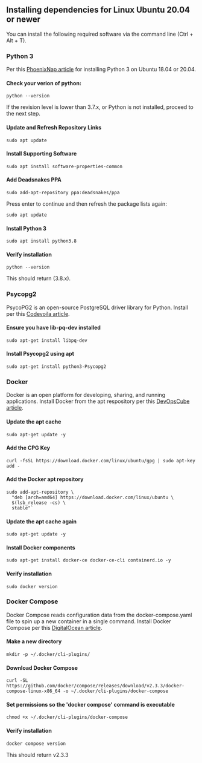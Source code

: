 ## Installing dependencies for Linux Ubuntu 20.04 or newer

You can install the following required software via the command line (Ctrl + Alt + T).

### Python 3
Per this [PhoenixNap article](https://phoenixnap.com/kb/how-to-install-python-3-ubuntu) for installing Python 3 on Ubuntu 18.04 or 20.04.

#### Check your verion of python:
`python --version`

If the revision level is lower than 3.7.x, or Python is not installed, proceed to the next step.

#### Update and Refresh Repository Links
`sudo apt update`

#### Install Supporting Software
`sudo apt install software-properties-common`

#### Add Deadsnakes PPA
`sudo add-apt-repository ppa:deadsnakes/ppa`


Press enter to continue and then refresh the package lists again:


`sudo apt update`

#### Install Python 3
`sudo apt install python3.8`

#### Verify installation
`python --version`

This should return (3.8.x).


### Psycopg2
PsycoPG2 is an open-source PostgreSQL driver library for Python. Install per this [Codevoila article](https://www.codevoila.com/post/2/python3-connect-postgresql-with-psycopg2-on-ubuntu).

#### Ensure you have lib-pq-dev installed
`sudo apt-get install libpq-dev`

#### Install Psycopg2 using apt
`sudo apt-get install python3-Psycopg2`


### Docker
Docker is an open platform for developing, sharing, and running applications. Install Docker from the apt respository per this [DevOpsCube article](https://devopscube.com/how-to-install-and-configure-docker/).

#### Update the apt cache
`sudo apt-get update -y`

#### Add the CPG Key
`curl -fsSL https://download.docker.com/linux/ubuntu/gpg | sudo apt-key add -`

#### Add the Docker apt repository
 ```
 sudo add-apt-repository \
   "deb [arch=amd64] https://download.docker.com/linux/ubuntu \
   $(lsb_release -cs) \
   stable"`
```

#### Update the apt cache again
`sudo apt-get update -y`

#### Install Docker components
`sudo apt-get install docker-ce docker-ce-cli containerd.io -y`

#### Verify installation
`sudo docker version`


### Docker Compose
Docker Compose reads configuration data from the docker-compose.yaml file to spin up a new container in a single command. Install Docker Compose per this [DigitalOcean article](https://www.digitalocean.com/community/tutorials/how-to-install-and-use-docker-compose-on-ubuntu-22-04).

#### Make a new directory
`mkdir -p ~/.docker/cli-plugins/`

#### Download Docker Compose
`curl -SL https://github.com/docker/compose/releases/download/v2.3.3/docker-compose-linux-x86_64 -o ~/.docker/cli-plugins/docker-compose`

#### Set permissions so the 'docker compose' command is executable
`chmod +x ~/.docker/cli-plugins/docker-compose`

#### Verify installation
`docker compose version`

This should return v2.3.3
